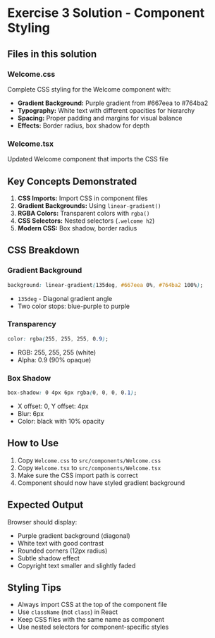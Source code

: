 # Exercise 3 Solution - Component Styling

## Files in this solution

### Welcome.css
Complete CSS styling for the Welcome component with:
- **Gradient Background:** Purple gradient from #667eea to #764ba2
- **Typography:** White text with different opacities for hierarchy
- **Spacing:** Proper padding and margins for visual balance
- **Effects:** Border radius, box shadow for depth

### Welcome.tsx
Updated Welcome component that imports the CSS file

## Key Concepts Demonstrated

1. **CSS Imports:** Import CSS in component files
2. **Gradient Backgrounds:** Using `linear-gradient()`
3. **RGBA Colors:** Transparent colors with `rgba()`
4. **CSS Selectors:** Nested selectors (`.welcome h2`)
5. **Modern CSS:** Box shadow, border radius

## CSS Breakdown

### Gradient Background
```css
background: linear-gradient(135deg, #667eea 0%, #764ba2 100%);
```
- `135deg` - Diagonal gradient angle
- Two color stops: blue-purple to purple

### Transparency
```css
color: rgba(255, 255, 255, 0.9);
```
- RGB: 255, 255, 255 (white)
- Alpha: 0.9 (90% opaque)

### Box Shadow
```css
box-shadow: 0 4px 6px rgba(0, 0, 0, 0.1);
```
- X offset: 0, Y offset: 4px
- Blur: 6px
- Color: black with 10% opacity

## How to Use

1. Copy `Welcome.css` to `src/components/Welcome.css`
2. Copy `Welcome.tsx` to `src/components/Welcome.tsx`
3. Make sure the CSS import path is correct
4. Component should now have styled gradient background

## Expected Output

Browser should display:
- Purple gradient background (diagonal)
- White text with good contrast
- Rounded corners (12px radius)
- Subtle shadow effect
- Copyright text smaller and slightly faded

## Styling Tips

- Always import CSS at the top of the component file
- Use `className` (not `class`) in React
- Keep CSS files with the same name as component
- Use nested selectors for component-specific styles
